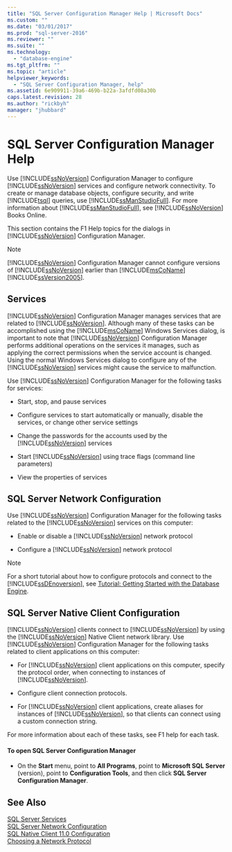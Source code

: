 ```yaml
---
title: "SQL Server Configuration Manager Help | Microsoft Docs"
ms.custom: ""
ms.date: "03/01/2017"
ms.prod: "sql-server-2016"
ms.reviewer: ""
ms.suite: ""
ms.technology: 
  - "database-engine"
ms.tgt_pltfrm: ""
ms.topic: "article"
helpviewer_keywords: 
  - "SQL Server Configuration Manager, help"
ms.assetid: 6e909911-39a6-469b-b22a-3afdfd08a30b
caps.latest.revision: 28
ms.author: "rickbyh"
manager: "jhubbard"
---
```

# SQL Server Configuration Manager Help
  Use [!INCLUDE[ssNoVersion](../../advanced-analytics/r-services/includes/ssnoversion-md.md)] Configuration Manager to configure [!INCLUDE[ssNoVersion](../../advanced-analytics/r-services/includes/ssnoversion-md.md)] services and configure network connectivity. To create or manage database objects, configure security, and write [!INCLUDE[tsql](../../advanced-analytics/r-services/includes/tsql-md.md)] queries, use [!INCLUDE[ssManStudioFull](../../advanced-analytics/r-services/includes/ssmanstudiofull-md.md)]. For more information about [!INCLUDE[ssManStudioFull](../../advanced-analytics/r-services/includes/ssmanstudiofull-md.md)], see [!INCLUDE[ssNoVersion](../../advanced-analytics/r-services/includes/ssnoversion-md.md)] Books Online.  
  
 This section contains the F1 Help topics for the dialogs in [!INCLUDE[ssNoVersion](../../advanced-analytics/r-services/includes/ssnoversion-md.md)] Configuration Manager.  
  
> [!NOTE]  
>  [!INCLUDE[ssNoVersion](../../advanced-analytics/r-services/includes/ssnoversion-md.md)] Configuration Manager cannot configure versions of [!INCLUDE[ssNoVersion](../../advanced-analytics/r-services/includes/ssnoversion-md.md)] earlier than [!INCLUDE[msCoName](../../advanced-analytics/r-services/tutorials/includes/msconame-md.md)][!INCLUDE[ssVersion2005](../../analysis-services/data-mining/includes/ssversion2005-md.md)].  
  
## Services  
 [!INCLUDE[ssNoVersion](../../advanced-analytics/r-services/includes/ssnoversion-md.md)] Configuration Manager manages services that are related to [!INCLUDE[ssNoVersion](../../advanced-analytics/r-services/includes/ssnoversion-md.md)]. Although many of these tasks can be accomplished using the [!INCLUDE[msCoName](../../advanced-analytics/r-services/tutorials/includes/msconame-md.md)] Windows Services dialog, is important to note that [!INCLUDE[ssNoVersion](../../advanced-analytics/r-services/includes/ssnoversion-md.md)] Configuration Manager performs additional operations on the services it manages, such as applying the correct permissions when the service account is changed. Using the normal Windows Services dialog to configure any of the [!INCLUDE[ssNoVersion](../../advanced-analytics/r-services/includes/ssnoversion-md.md)] services might cause the service to malfunction.  
  
 Use [!INCLUDE[ssNoVersion](../../advanced-analytics/r-services/includes/ssnoversion-md.md)] Configuration Manager for the following tasks for services:  
  
-   Start, stop, and pause services  
  
-   Configure services to start automatically or manually, disable the services, or change other service settings  
  
-   Change the passwords for the accounts used by the [!INCLUDE[ssNoVersion](../../advanced-analytics/r-services/includes/ssnoversion-md.md)] services  
  
-   Start [!INCLUDE[ssNoVersion](../../advanced-analytics/r-services/includes/ssnoversion-md.md)] using trace flags (command line parameters)  
  
-   View the properties of services  
  
## SQL Server Network Configuration  
 Use [!INCLUDE[ssNoVersion](../../advanced-analytics/r-services/includes/ssnoversion-md.md)] Configuration Manager for the following tasks related to the [!INCLUDE[ssNoVersion](../../advanced-analytics/r-services/includes/ssnoversion-md.md)] services on this computer:  
  
-   Enable or disable a [!INCLUDE[ssNoVersion](../../advanced-analytics/r-services/includes/ssnoversion-md.md)] network protocol  
  
-   Configure a [!INCLUDE[ssNoVersion](../../advanced-analytics/r-services/includes/ssnoversion-md.md)] network protocol  
  
> [!NOTE]  
>  For a short tutorial about how to configure protocols and connect to the [!INCLUDE[ssDEnoversion](../../analysis-services/instances/install/windows/includes/ssdenoversion-md.md)], see [Tutorial: Getting Started with the Database Engine](../../relational-databases/tutorials/tutorial-getting-started-with-the-database-engine.md).  
  
## SQL Server Native Client Configuration  
 [!INCLUDE[ssNoVersion](../../advanced-analytics/r-services/includes/ssnoversion-md.md)] clients connect to [!INCLUDE[ssNoVersion](../../advanced-analytics/r-services/includes/ssnoversion-md.md)] by using the [!INCLUDE[ssNoVersion](../../advanced-analytics/r-services/includes/ssnoversion-md.md)] Native Client network library. Use [!INCLUDE[ssNoVersion](../../advanced-analytics/r-services/includes/ssnoversion-md.md)] Configuration Manager for the following tasks related to client applications on this computer:  
  
-   For [!INCLUDE[ssNoVersion](../../advanced-analytics/r-services/includes/ssnoversion-md.md)] client applications on this computer, specify the protocol order, when connecting to instances of [!INCLUDE[ssNoVersion](../../advanced-analytics/r-services/includes/ssnoversion-md.md)].  
  
-   Configure client connection protocols.  
  
-   For [!INCLUDE[ssNoVersion](../../advanced-analytics/r-services/includes/ssnoversion-md.md)] client applications, create aliases for instances of [!INCLUDE[ssNoVersion](../../advanced-analytics/r-services/includes/ssnoversion-md.md)], so that clients can connect using a custom connection string.  
  
 For more information about each of these tasks, see F1 help for each task.  
  
#### To open SQL Server Configuration Manager  
  
-   On the **Start** menu, point to **All Programs**, point to **Microsoft SQL Server** (version), point to **Configuration Tools**, and then click **SQL Server Configuration Manager**.  
  
## See Also  
 [SQL Server Services](../../tools/configuration-manager/sql-server-services.md)   
 [SQL Server Network Configuration](../../tools/configuration-manager/sql-server-network-configuration.md)   
 [SQL Native Client 11.0 Configuration](../../tools/configuration-manager/sql-native-client-11.0-configuration.md)   
 [Choosing a Network Protocol](http://msdn.microsoft.com/library/6565fb7d-b076-4447-be90-e10d0dec359a)  
  
  
